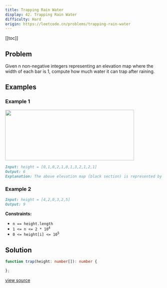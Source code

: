 ```yaml
---
title: Trapping Rain Water
display: 42. Trapping Rain Water
difficulty: Hard
origin: https://leetcode.cn/problems/trapping-rain-water
---
```


[[toc]]

## Problem

Given n non-negative integers representing an elevation map where the width of each bar is 1, compute how much water it can trap after raining.

## Examples

### Example 1

<img src="https://assets.leetcode.com/uploads/2018/10/22/rainwatertrap.png" style="width: 412px; height: 161px;" />

```md
Input: height = [0,1,0,2,1,0,1,3,2,1,2,1]
Output: 6
Explanation: The above elevation map (black section) is represented by array [0,1,0,2,1,0,1,3,2,1,2,1]. In this case, 6 units of rain water (blue section) are being trapped.
```

### Example 2

```md
Input: height = [4,2,0,3,2,5]
Output: 9
```

**Constraints:**

- <code>n == height.length</code>
- <code>1 &lt;= n &lt;= 2 * 10<sup>4</sup></code>
- <code>0 &lt;= height[i] &lt;= 10<sup>5</sup></code>

## Solution

```ts
function trap(height: number[]): number {

};
```

[view source](https://leetcode.cn/problems/trapping-rain-water)
